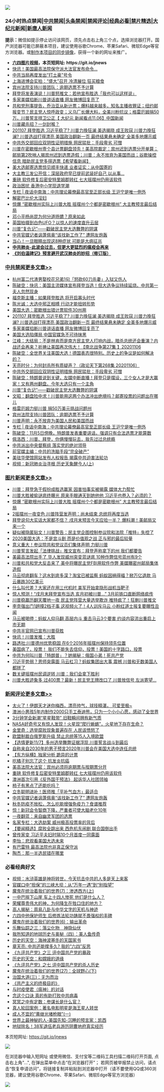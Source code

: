 ![](https://raw.githubusercontent.com/fqnews/bnews/master/64photo/fqnews-qr.jpg)

<div id="tt">
<h3>24小时热点禁闻|<a href="#%E4%B8%AD%E5%85%B1%E7%A6%81%E9%97%BB%E6%9B%B4%E5%A4%9A%E6%96%87%E7%AB%A0">中共禁闻</a>|<a href="#%E5%9B%BE%E7%89%87%E6%96%B0%E9%97%BB%E6%9B%B4%E5%A4%9A%E6%96%87%E7%AB%A0">头条禁闻</a>|<a href="#%E6%96%B0%E9%97%BB%E8%AF%84%E8%AE%BA%E6%9B%B4%E5%A4%9A%E6%96%87%E7%AB%A0">禁闻评论|<a href="#%E5%BF%85%E7%9C%8B%E7%BB%8F%E5%85%B8%E5%A5%BD%E6%96%87">经典必看|<a href="/video.md#%E7%A6%81%E7%89%87%E7%B2%BE%E9%80%89">禁片精选</a>|<a href="https://github.com/fqnews/djy/blob/master/gb/nf1351518.md#1">大纪元新闻</a>|<a href="https://github.com/fqnews/ntdtv/blob/master/gb/prog204.md#1">新唐人新闻</a></h3>
<div><b>提示：</b>微信如提示停止访问该网页，须先点击右上角三个点，选择浏览器打开。国产浏览器可能已屏蔽本项目，建议使用谷歌Chrome、苹果Safari、微软Edge等官方浏览器。或<a href="https://github.com/fqnews/bnews/blob/master/%E5%88%B6%E4%BD%9Cgit%E7%A6%81%E9%97%BB%E9%95%9C%E5%83%8F.md">制作本项目的同步镜像</a>，获得一个新的网址来推广。</div>
<ul>
<li><b><a href="http://d1.bdrive.tk/64.mp4" target="_blank">六四图片视频</a>，本页短网址: https://git.io/jnews</b></li>
<li><a href="/cnnews/20201107/1427246.md">快讯！美国最高法院保守派大法官发布命令…</a></li>
<li><a href="/renquan/20201107/1427233.md">中共当局再度发出“打土豪”号令</a></li>
<li><a href="/cnnews/20201107/1427112.md">上海进博会实拍：“盛大”召开 冷清展位 狂买粮食</a></li>
<li><a href="/cbnews/20201107/1427151.md">宾州法院支持川普团队：逾期选票不予计算</a></li>
<li><a href="/cnnews/20201107/1427193.md">拜登将发表演说！川普怒推文：若他宣布胜选「我也可以这样说」</a></li>
<li><a href="/cbnews/20201107/1427365.md">多家美媒掐断川普讲话直播 网友微博回复亮了</a></li>
<li><a href="/bannedvideo/20201107/1427199.md">共和党刑事提告，乔治亚从新计票；爆料越来越多，知名主播收罪证；纽约邮报变节？民主党人惊呼政变；义乌厂长爆大料，全美川粉抗议；格雷厄姆捐50万，川普誓言捍卫公正【 大纪元 新闻看点11.06】中国新闻</a></li>
<li><a href="/taiwannews/20201107/1427389.md">川普藏杀招？一剑封喉？</a></li>
<li><a href="/cbnews/20201107/1427394.md">201107 拜登胜选 习近平稳了? 川普力挽狂澜 美选揭晓 成王败寇 川普力挽狂澜? 川普选战打得漂亮 美国政治翻新一页 最终结果悬未确定 全美多地爆示威</a></li>
<li><a href="/cbnews/20201107/1427221.md">中共外交部回应双阴性证明措施 网民猛批：手段卑劣 可憎</a></li>
<li><a href="/bannedvideo/20201107/1427412.md">川普在密歇根州壹个县计票翻盘领先！美高院裁定：宾州迟到选票分开单算；邮局第2吹哨人揭宾州迟到选票造假；川普：永不放弃为美国而战；谷歌操控信息 暗助民主党多得选票【希望看新闻】</a></li>
<li><a href="/worldnews/20201107/1427276.md">美大选邮寄选票惊见顺丰快递 业者证实：从中国寄的</a></li>
<li><a href="/cnnews/20201107/1427282.md">大主教三发公开信：深层政府早已提前武装好自己 以从事...</a></li>
<li><a href="/comments/20201107/1427396.md">重磅 软件修复后密安特里姆郡转红 七大摇摆州仍用该软件</a></li>
<li><a href="/cnnews/hknews/20201107/1427357.md">政治困扰 香港中小学现退学潮</a></li>
<li><a href="/cbnews/20201107/1427113.md">专栏 | 夜话中南海：中共理论幕僚最高官至正部长级 王沪宁是唯一例外</a></li>
<li><a href="/bannedvideo/20201107/1427395.md">解密巴比伦大淫妇</a></li>
<li><a href="/topimagenews/20201108/1427517.md">惊爆 “密歇根州实际上川普大胜 摇摆州个个都是密歇根州” 大主教预言最后结局</a></li>
<li><a href="/lifebaike/20201107/1427129.md">邓小平杨尚昆为何分道扬镳？原来如此</a></li>
<li><a href="/cnnews/20201107/1427319.md">英国拍摄到白色UFO？以惊人的速度直升云层</a></li>
<li><a href="/cbnews/20201107/1426928.md">川普“复仇记”——戳破民主党大选舞弊的阴谋</a></li>
<li><a href="/comments/20201107/1427335.md">中共官媒记者讽蓬佩奥“该找新工作了” 遭网友炮轰</a></li>
<li><a href="/lifebaike/20201107/1427132.md">当心！一旦眼睛出现这8种症状 可能是大病征兆</a></li>
<li><b><a href="/comments/20200211/1275071.md" target="_blank">中共肺炎-此波会过去，但更大更猛烈的瘟疫会再来</a></b></li>
<li><b><a href="/comments/20200207/1272816.md" target="_blank">《刘伯温碑记》预言避开武汉肺炎的妙招（修订版）</a></b></li>
</ul>
</div>

<div class="catlist">
<h3><a href="/cbnews/" target="_blank">中共禁闻</a><span><a href="/cbnews/" target="_blank" rel="nofollow">更多文章>></a></span></h3>
<ul>
<li><a href="/cbnews/20201108/1427552.md" target="_blank">杭州富二代渣男娶校花兄弟1句「怒砍60刀杀妻」入狱又伤人</a></li>
<li><a href="/cbnews/20201108/1427549.md" target="_blank">陈破空：快讯：美国主流媒体宣布拜登当选！但大选争议持续延烧。中共第一夫人忽然现身</a></li>
<li><a href="/cbnews/20201108/1427515.md" target="_blank">福克斯主播：如果拜登胜选 将开启寡头时代</a></li>
<li><a href="/cbnews/20201107/1427476.md" target="_blank">陈光诚：大选中邪正相搏 行动才能扭转形势</a></li>
<li><a href="/cbnews/20201107/1427453.md" target="_blank">美国大选：密歇根出错计票软件30州用</a></li>
<li><a href="/cbnews/20201107/1427394.md" target="_blank">201107 拜登胜选 习近平稳了? 川普力挽狂澜 美选揭晓 成王败寇 川普力挽狂澜? 川普选战打得漂亮 美国政治翻新一页 最终结果悬未确定 全美多地爆示威</a></li>
<li><a href="/cbnews/20201107/1427365.md" target="_blank">多家美媒掐断川普讲话直播 网友微博回复亮了</a></li>
<li><a href="/cbnews/20201107/1427364.md" target="_blank">美国大选陷僵局 中国官媒急不可待抹黑</a></li>
<li><a href="/cbnews/20201107/1427281.md" target="_blank">江峰：大结局：不是林肯而是南方民主党人打响内战，暗杀总统还会重演？内战还会再来？祈祷让美国再次伟大！【南北战争第27集 】20201106</a></li>
<li><a href="/cbnews/20201107/1427277.md" target="_blank">陈破空：全世界关注美国大选！德国表态很特别。历史上的争议是如何解决的？</a></li>
<li><a href="/cbnews/20201107/1427237.md" target="_blank">天亮时分：为何封杀所有质疑声？（政论天下第268集 20201106）</a></li>
<li><a href="/cbnews/20201107/1427221.md" target="_blank">中共外交部回应双阴性证明措施 网民猛批：手段卑劣 可憎</a></li>
<li><a href="/cbnews/20201107/1427212.md" target="_blank">陈破空：特朗普说到关键，左媒中断直播！拜登只是摆设，三个女人才是大赢家！又有两州翻盘。今年大选只有一个主角</a></li>
<li><a href="/cbnews/20201107/1426928.md" target="_blank">川普“复仇记”——戳破民主党大选舞弊的阴谋</a></li>
<li><a href="/cbnews/20201107/1427182.md" target="_blank">文昭：翻盘险中求！川普能用这两个办法冲出绝境吗？邮寄投票的问题出在哪儿</a></li>
<li><a href="/cbnews/20201107/1427091.md" target="_blank">格雷厄姆力挺川普 捐50万美元挑战问题州</a></li>
<li><a href="/cbnews/20201107/1427151.md" target="_blank">宾州法院支持川普团队：逾期选票不予计算</a></li>
<li><a href="/cbnews/20201107/1427158.md" target="_blank">川普声明：永不放弃为美国人民和美国而战</a></li>
<li><a href="/cbnews/20201107/1427113.md" target="_blank">专栏 | 夜话中南海：中共理论幕僚最高官至正部长级 王沪宁是唯一例外</a></li>
<li><a href="/cbnews/20201107/1427076.md" target="_blank">陈破空：11月5日傍晚，特朗普发表重要讲话，强调只有合法选票才能算数</a></li>
<li><a href="/cbnews/20201106/1426895.md" target="_blank">佩洛西：川普、拜登，你俩慢慢玩去，我先过过总统瘾</a></li>
<li><a href="/cbnews/20201106/1426886.md" target="_blank">中共派出中央督察组 落实党的绝对领导</a></li>
<li><a href="/cbnews/20201106/1426885.md" target="_blank">前官媒主编：中共的洗脑手段“完全破产”</a></li>
<li><a href="/cbnews/20201106/1426812.md" target="_blank">美驻华使馆网站发布人权报告 揭露中共迫害法轮功</a></li>
<li><a href="/cbnews/20201106/1426820.md" target="_blank">视频：新冠肺炎治寻根 历史天象醒今人(上)</a></li>

</ul>
</div>
<div class="catlist">
<h3><a href="/topimagenews/" target="_blank">图片新闻</a><span><a href="/topimagenews/" target="_blank" rel="nofollow">更多文章>></a></span></h3>
<ul>
<li><a href="/topimagenews/20201108/1427570.md" target="_blank">川普：拜登急于假扮成胜选赢家 因害怕事实被揭露 媒体大力帮忙</a></li>
<li><a href="/topimagenews/20201108/1427556.md" target="_blank">川普大胜被偷谜底终曝光 原来手眼通天到她他他 习近平也卷入？必须的？</a></li>
<li><a href="/topimagenews/20201108/1427517.md" target="_blank">惊爆 “密歇根州实际上川普大胜 摇摆州个个都是密歇根州” 大主教预言最后结局</a></li>
<li><a href="/topimagenews/20201107/1427050.md" target="_blank">2摇摆州一夜变色 川普阵营发声明：尚未结束 总统将再度当选</a></li>
<li><a href="/topimagenews/20201107/1427028.md" target="_blank">拜登说句大实话大家都不信？ 戌月末预言今天应验一半？ 爆料潮！美邮局又来一个</a></li>
<li><a href="/topimagenews/20201107/1427027.md" target="_blank">疑似被隐匿贴文！川普警告：民主党企图控制参议院和法院「推特」失控了</a></li>
<li><a href="/topimagenews/20201106/1426787.md" target="_blank">2020美国大选：不是宫斗剧 而是价值观之战 正与邪的最后较量</a></li>
<li><a href="/topimagenews/20201106/1426741.md" target="_blank">意义重大！参议院共和党议员们集体声明 力挺川普</a></li>
<li><a href="/topimagenews/20201106/1426575.md" target="_blank">川普誓言发起「法律挑战」推文宣布：拜登声称拿下的州 我们都要告</a></li>
<li><a href="/topimagenews/20201106/1426512.md" target="_blank">美最高法院出手了 华人发现威州突变蓝谜底 10种作弊信号蓝州有9个</a></li>
<li><a href="/topimagenews/20201106/1426479.md" target="_blank">川普和共和党大反击来了 美中将曝民主党FBI用软件作弊 美媒曝密州邮局集体造假</a></li>
<li><a href="/topimagenews/20201105/1426317.md" target="_blank">马云彻底翻车？这水到底多深？淘宝已被监察 蚂蚁因祸得福？掀万亿退款 马云暴跌30亿美元</a></li>
<li><a href="/topimagenews/20201105/1426203.md" target="_blank">什么叫代差？大家还在用三代机时 美军开始拿隐形战机当靶子</a></li>
<li><a href="/topimagenews/20201105/1426135.md" target="_blank">惊人预测！“戌月末拜登宣布当选 亥月初被川普…” 3月前铁口直断网络疯传</a></li>
<li><a href="/topimagenews/20201105/1425898.md" target="_blank">川普稳赢历翻天覆地一夜 民主党阵营大量选举欺诈 推特疯了！狂删川普推文</a></li>
<li><a href="/topimagenews/20201104/1425824.md" target="_blank">李克强出门1趟撞2档子事 这视频火了！4人训斥马云 小粉红道士报复要曝性丑闻</a></li>
<li><a href="/topimagenews/20201104/1425724.md" target="_blank">马云被喝停：蚂蚁人仰马翻 高层内斗 重击马云3个要害 约谈内容流出重启上市无期</a></li>
<li><a href="/topimagenews/20201104/1425637.md" target="_blank">中共半官网已宣布川普获胜</a></li>
<li><a href="/topimagenews/20201104/1425620.md" target="_blank">快讯！川普发推：大胜</a></li>
<li><a href="/topimagenews/20201104/1425619.md" target="_blank">路透社:川普德州优势稳固 在6个2016年摇摆州保持领先位置</a></li>
<li><a href="/comments/20201104/1425271.md" target="_blank">美国病了，投票！ 我们不能失去信仰，投票！美国的十字路口，投票</a></li>
<li><a href="/topimagenews/20201104/1425420.md" target="_blank">中共为何叫川普「特朗普」？她揭秘：俄国小弟！死共产党</a></li>
<li><a href="/topimagenews/20201104/1425286.md" target="_blank">习近平势弱？恩师突露面 马云杠习？蚂蚁集团出大事 震撼 川普和无数美国人都拼了</a></li>
<li><a href="/topimagenews/20201104/1425285.md" target="_blank">数关键摇摆州民调逆转 川普：我们会拿下胜利</a></li>
<li><a href="/topimagenews/20201104/1425235.md" target="_blank">川普大胜迹象多 过400票？最新！民主党王牌改口了 川普放信号 左派寄望&#8230;</a></li>

</ul>
</div>
<div class="catlist">
<h3><a href="/comments/" target="_blank">新闻评论</a><span><a href="/comments/" target="_blank" rel="nofollow">更多文章>></a></span></h3>
<ul>
<li><a href="/comments/20201108/1427573.md" target="_blank">太火了！伊朗天才迷你梅西，漂亮帅气，球技精湛， 可爱至极~</a></li>
<li><a href="/comments/20201108/1427565.md" target="_blank">澳洲小男孩5年内制作2000只手工泰迪熊，只为一个小小心愿，感动了全世界</a></li>
<li><a href="/comments/20201108/1427564.md" target="_blank">3分钟学会新潮“星星鞋带” 旧鞋瞬间拥有新气质</a></li>
<li><a href="/comments/20201108/1427553.md" target="_blank">NASA好奇号又有惊人发现！火星现“爬行蜥蜴”，火星地下存在生命？</a></li>
<li><a href="/comments/20201108/1427522.md" target="_blank">金里奇：选举腐败现象普遍存在 人民该愤怒了</a></li>
<li><a href="/comments/20201108/1427502.md" target="_blank">欧盟制裁白俄罗斯升级 禁止总统等15人入境欧盟</a></li>
<li><a href="/comments/20201108/1427495.md" target="_blank">【选情更新11/7】多州选举舞弊证据浮现 川普誓言战斗到最后</a></li>
<li><a href="/comments/20201107/1427451.md" target="_blank">自称来自2030年的男子预言2020年川普会在美国大选中连任总统</a></li>
<li><a href="/comments/20201107/1427429.md" target="_blank">【东方纵横】独家分析 跪异的计票</a></li>
<li><a href="/comments/20201107/1427425.md" target="_blank">吃橘子别忘了这个 抗发炎抗癌</a></li>
<li><a href="/comments/20201107/1427418.md" target="_blank">美高法院大法官：宾州必须将逾期票与按期票分开</a></li>
<li><a href="/comments/20201107/1427396.md" target="_blank">重磅 软件修复后密安特里姆郡转红 七大摇摆州仍用该软件</a></li>
<li><a href="/comments/20201107/1427352.md" target="_blank">澳洲首次引用《反外国干预法》 起诉华人社团领袖</a></li>
<li><a href="/comments/20201107/1427351.md" target="_blank">柿子有黑点了还能吃吗？</a></li>
<li><a href="/comments/20201107/1427350.md" target="_blank">立冬聪明进补！医师推「平补气血方」最适合</a></li>
<li><a href="/comments/20201107/1427335.md" target="_blank">中共官媒记者讽蓬佩奥“该找新工作了” 遭网友炮轰</a></li>
<li><a href="/comments/20201107/1427334.md" target="_blank">秋冬防疫不放松，怎么吃能增强免疫力？食谱推荐</a></li>
<li><a href="/comments/20201107/1427333.md" target="_blank">惊！新冠会令智商下降，严重者可使大脑老化10年</a></li>
<li><a href="/comments/20201107/1427317.md" target="_blank">一夜翻蓝：来自幽灵军团的选票</a></li>
<li><a href="/comments/20201107/1427313.md" target="_blank">名家专栏：大选劫案 威州极高投票率的背后</a></li>
<li><a href="/comments/20201107/1427312.md" target="_blank">【要闻精选】腐败全跳出来 西危机东闹剧 联合国倒出手</a></li>
<li><a href="/comments/20201107/1427310.md" target="_blank">曾传家变 习近平夫妇时隔10个月首度一同露面</a></li>
<li><a href="/comments/20201107/1427273.md" target="_blank">李怡：悲观看美国大选未来</a></li>
<li><a href="/comments/20201107/1427272.md" target="_blank">有巴雷特 最高法院也非真正保守派</a></li>
<li><a href="/comments/20201107/1427271.md" target="_blank">陶杰：那一半选民错在哪里</a></li>

</ul>
</div>

<div class="catlist">
<h3>必看经典好文</h3>
<ul>
<li><a href="/comments/20200623/1273653.md" target="_blank">视频：水浒英雄是神将转世，今天抗击中共的人多是天上来客</a></li>
<li><a href="/cbnews/20200624/1349641.md" target="_blank">官媒口中“担保”的三峡大坝：从“万年一遇”到“别指望”</a></li>
<li><a href="/topimagenews/20180527/948369.md" target="_blank">魔鬼在统治着我们的世界(7)：渗透西方(上)</a></li>
<li><a href="/cbnews/20200611/1343057.md" target="_blank">一中巴摔下山崖 车上十四人惨死 他们是什么人？</a></li>
<li><a href="/comments/20200618/1346830.md" target="_blank">荣耀尊贵伟大的神，为何降生在牲口住的地方？</a></li>
<li><a href="/aomi/history/20170924/831575.md" target="_blank">高人揭秘：周易八卦与中华文字的天机与神迹</a></li>
<li><a href="/comments/20200926/1403542.md" target="_blank">六四中他保护师生 后修炼法轮功铸就不畏强权的丰碑</a></li>
<li><a href="/topimagenews/20180524/947358.md" target="_blank">魔鬼在统治着我们的世界(6)：输出革命</a></li>
<li><a href="/tculture/20190101/1056889.md" target="_blank">乐舞仙踪之三：落尘化物　神隐仙伏</a></li>
<li><a href="/tculture/xiulian/20170729/799172.md" target="_blank">我所知道的地球历史与奥秘（四）：美人鱼传奇</a></li>
<li><a href="/tculture/xiulian/20170318/732480.md" target="_blank">历史的天空：海神波塞冬的天国家书</a></li>
<li><a href="/comments/20200607/1341003.md" target="_blank">章天亮: 中共还能撑多久? 我的“六四”反思</a></li>
<li><a href="/bookonline/20131116/201054.md" target="_blank">《九评共产党》之三 评中国共产党的暴政</a></li>
<li><a href="/cbnews/20190219/1083302.md" target="_blank">历史的天空：和嫦娥的道缘</a></li>
<li><a href="/bookonline/20131116/201048.md" target="_blank">《九评共产党》之七 评中国共产党的杀人历史</a></li>
<li><a href="/comments/20181224/1052333.md" target="_blank">魔鬼在统治着我们的世界(27)：全球野心(下)</a></li>
<li><a href="/cbnews/20180309/912114.md" target="_blank">治国大道(三)：无为而治</a></li>
<li><a href="/bookwiki/20171120/858084.md" target="_blank">《共产主义的终极目的》</a></li>
<li><a href="/comments/20200327/1301424.md" target="_blank">与时疫使君（瘟神）的对话</a></li>
<li><a href="/comments/20200707/1357090.md" target="_blank">念这个口诀 真的有助打败中共病毒</a></li>
<li><a href="/tculture/20200812/1378929.md" target="_blank">冥冥之中有定数：参谋长是什么官？</a></li>
<li><a href="/comments/20200523/1332915.md" target="_blank">真人轮回案例：著名电影明星是海王星人转世</a></li>
<li><a href="/lifebaike/20200527/1334909.md" target="_blank">成人不宜的“黄继光堵枪眼”(一)</a></li>
<li><a href="/comments/20200605/783244.md" target="_blank">世界上最神秘的人-美国先知-沉睡的预言家：凯西</a></li>
<li><a href="/cbnews/20200531/1337381.md" target="_blank">地狱除名！38军退伍老兵游历阴曹地府真实经历</a></li>

</ul>
</div>

本页短网址: https://git.io/jnews

![](https://raw.githubusercontent.com/fqnews/bnews/master/64photo/fqnews-qr.jpg)

在浏览器中输入短网址 或使用微信、支付宝等二维码工具扫描二维码打开页面, 点击右上角"...", 在弹出菜单中点击“在浏览器打开”； 若网页被举报禁止访问，请点击“恢复申请访问”，将链接复制并粘贴到浏览器中打开（请不要使用QQ或360浏览器，建议使用谷歌Chrome、苹果Safari、微软Edge等官方浏览器）

![](https://raw.githubusercontent.com/fqnews/bnews/master/64photo/wx.jpg)